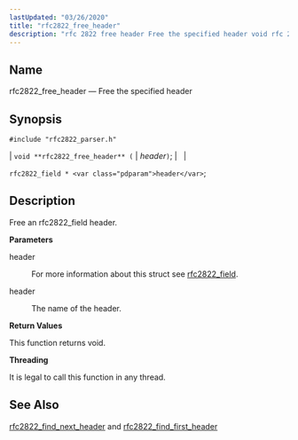 ```yaml
---
lastUpdated: "03/26/2020"
title: "rfc2822_free_header"
description: "rfc 2822 free header Free the specified header void rfc 2822 free header header rfc 2822 field header Free an rfc 2822 field header header For more information about this struct see rfc 2822 field header The name of the header This function returns void It is legal to call..."
---
```


<a name="apis.rfc2822_free_header"></a> 
## Name

rfc2822_free_header — Free the specified header

## Synopsis

`#include "rfc2822_parser.h"`

| `void **rfc2822_free_header** (` | <var class="pdparam">header</var>`)`; |   |

`rfc2822_field * <var class="pdparam">header</var>`;<a name="idp58642032"></a> 
## Description

Free an rfc2822_field header.

**<a name="idp58643248"></a> Parameters**

<dl class="variablelist">

<dt>header</dt>

<dd>

For more information about this struct see [rfc2822_field](/momentum/3/3-api/structs-rfc-2822-field).

</dd>

<dt>header</dt>

<dd>

The name of the header.

</dd>

</dl>

**<a name="idp58648560"></a> Return Values**

This function returns void.

**<a name="idp58649472"></a> Threading**

It is legal to call this function in any thread.

<a name="idp58650576"></a> 
## See Also

[rfc2822_find_next_header](/momentum/3/3-api/apis-rfc-2822-find-next-header) and [rfc2822_find_first_header](/momentum/3/3-api/apis-rfc-2822-find-first-header)